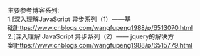 主要参考博客系列:  
1.[深入理解JavaScript 异步系列（1）——基础]https://www.cnblogs.com/wangfupeng1988/p/6513070.html  
2.[深入理解 JavaScript 异步系列（2）—— jquery的解决方案]https://www.cnblogs.com/wangfupeng1988/p/6515779.html  
